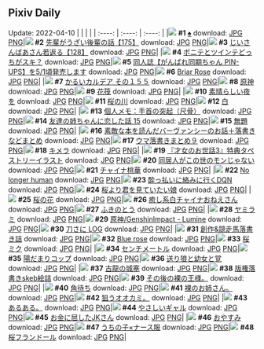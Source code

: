 ## Pixiv Daily
Update: 2022-04-10
|      |      |      |
| :----: | :----: | :----: |
|![](https://pixiv.microyu.workers.dev/c/240x480/img-master/img/2022/04/08/00/00/03/97475626_p0_master1200.jpg) **#1** [♠️](https://www.pixiv.net/artworks/97475626) download: [JPG](https://pixiv.microyu.workers.dev/img-original/img/2022/04/08/00/00/03/97475626_p0.jpg) [PNG](https://pixiv.microyu.workers.dev/img-original/img/2022/04/08/00/00/03/97475626_p0.png)|![](https://pixiv.microyu.workers.dev/c/240x480/img-master/img/2022/04/08/19/03/09/97488921_p0_master1200.jpg) **#2** [先輩がうざい後輩の話【175】](https://www.pixiv.net/artworks/97488921) download: [JPG](https://pixiv.microyu.workers.dev/img-original/img/2022/04/08/19/03/09/97488921_p0.jpg) [PNG](https://pixiv.microyu.workers.dev/img-original/img/2022/04/08/19/03/09/97488921_p0.png)|![](https://pixiv.microyu.workers.dev/c/240x480/img-master/img/2022/04/09/11/00/02/97503995_p0_master1200.jpg) **#3** [じいさんばあさん若返る【128】](https://www.pixiv.net/artworks/97503995) download: [JPG](https://pixiv.microyu.workers.dev/img-original/img/2022/04/09/11/00/02/97503995_p0.jpg) [PNG](https://pixiv.microyu.workers.dev/img-original/img/2022/04/09/11/00/02/97503995_p0.png)|
|![](https://pixiv.microyu.workers.dev/c/240x480/img-master/img/2022/04/08/00/03/55/97475900_p0_master1200.jpg) **#4** [ポニテとツインテどっちがスキ？](https://www.pixiv.net/artworks/97475900) download: [JPG](https://pixiv.microyu.workers.dev/img-original/img/2022/04/08/00/03/55/97475900_p0.jpg) [PNG](https://pixiv.microyu.workers.dev/img-original/img/2022/04/08/00/03/55/97475900_p0.png)|![](https://pixiv.microyu.workers.dev/c/240x480/img-master/img/2022/04/08/08/09/10/97481265_p0_master1200.jpg) **#5** [同人誌【がんばれ同期ちゃん PIN-UPS】を5/1頃発売します](https://www.pixiv.net/artworks/97481265) download: [JPG](https://pixiv.microyu.workers.dev/img-original/img/2022/04/08/08/09/10/97481265_p0.jpg) [PNG](https://pixiv.microyu.workers.dev/img-original/img/2022/04/08/08/09/10/97481265_p0.png)|![](https://pixiv.microyu.workers.dev/c/240x480/img-master/img/2022/04/09/00/10/53/97496553_p0_master1200.jpg) **#6** [Briar Rose](https://www.pixiv.net/artworks/97496553) download: [JPG](https://pixiv.microyu.workers.dev/img-original/img/2022/04/09/00/10/53/97496553_p0.jpg) [PNG](https://pixiv.microyu.workers.dev/img-original/img/2022/04/09/00/10/53/97496553_p0.png)|
|![](https://pixiv.microyu.workers.dev/c/240x480/img-master/img/2022/04/08/00/00/02/97475610_p0_master1200.jpg) **#7** [かるいカルデア その１５５](https://www.pixiv.net/artworks/97475610) download: [JPG](https://pixiv.microyu.workers.dev/img-original/img/2022/04/08/00/00/02/97475610_p0.jpg) [PNG](https://pixiv.microyu.workers.dev/img-original/img/2022/04/08/00/00/02/97475610_p0.png)|![](https://pixiv.microyu.workers.dev/c/240x480/img-master/img/2022/04/08/00/20/47/97476388_p0_master1200.jpg) **#8** [原神](https://www.pixiv.net/artworks/97476388) download: [JPG](https://pixiv.microyu.workers.dev/img-original/img/2022/04/08/00/20/47/97476388_p0.jpg) [PNG](https://pixiv.microyu.workers.dev/img-original/img/2022/04/08/00/20/47/97476388_p0.png)|![](https://pixiv.microyu.workers.dev/c/240x480/img-master/img/2022/04/08/00/00/26/97475762_p0_master1200.jpg) **#9** [花筏](https://www.pixiv.net/artworks/97475762) download: [JPG](https://pixiv.microyu.workers.dev/img-original/img/2022/04/08/00/00/26/97475762_p0.jpg) [PNG](https://pixiv.microyu.workers.dev/img-original/img/2022/04/08/00/00/26/97475762_p0.png)|
|![](https://pixiv.microyu.workers.dev/c/240x480/img-master/img/2022/04/09/07/30/01/97501702_p0_master1200.jpg) **#10** [素晴らしい夜を](https://www.pixiv.net/artworks/97501702) download: [JPG](https://pixiv.microyu.workers.dev/img-original/img/2022/04/09/07/30/01/97501702_p0.jpg) [PNG](https://pixiv.microyu.workers.dev/img-original/img/2022/04/09/07/30/01/97501702_p0.png)|![](https://pixiv.microyu.workers.dev/c/240x480/img-master/img/2022/04/08/00/01/58/97475840_p0_master1200.jpg) **#11** [桜の川](https://www.pixiv.net/artworks/97475840) download: [JPG](https://pixiv.microyu.workers.dev/img-original/img/2022/04/08/00/01/58/97475840_p0.jpg) [PNG](https://pixiv.microyu.workers.dev/img-original/img/2022/04/08/00/01/58/97475840_p0.png)|![](https://pixiv.microyu.workers.dev/c/240x480/img-master/img/2022/04/08/00/04/30/97475918_p0_master1200.jpg) **#12** [白](https://www.pixiv.net/artworks/97475918) download: [JPG](https://pixiv.microyu.workers.dev/img-original/img/2022/04/08/00/04/30/97475918_p0.jpg) [PNG](https://pixiv.microyu.workers.dev/img-original/img/2022/04/08/00/04/30/97475918_p0.png)|
|![](https://pixiv.microyu.workers.dev/c/240x480/img-master/img/2022/04/09/09/00/01/97502542_p0_master1200.jpg) **#13** [個人メモ：手首の突起（尺骨）](https://www.pixiv.net/artworks/97502542) download: [JPG](https://pixiv.microyu.workers.dev/img-original/img/2022/04/09/09/00/01/97502542_p0.jpg) [PNG](https://pixiv.microyu.workers.dev/img-original/img/2022/04/09/09/00/01/97502542_p0.png)|![](https://pixiv.microyu.workers.dev/c/240x480/img-master/img/2022/04/09/00/00/22/97496128_p0_master1200.jpg) **#14** [友達の姉ちゃんに恋した話 15](https://www.pixiv.net/artworks/97496128) download: [JPG](https://pixiv.microyu.workers.dev/img-original/img/2022/04/09/00/00/22/97496128_p0.jpg) [PNG](https://pixiv.microyu.workers.dev/img-original/img/2022/04/09/00/00/22/97496128_p0.png)|![](https://pixiv.microyu.workers.dev/c/240x480/img-master/img/2022/04/09/00/16/50/97496723_p0_master1200.jpg) **#15** [無題](https://www.pixiv.net/artworks/97496723) download: [JPG](https://pixiv.microyu.workers.dev/img-original/img/2022/04/09/00/16/50/97496723_p0.jpg) [PNG](https://pixiv.microyu.workers.dev/img-original/img/2022/04/09/00/16/50/97496723_p0.png)|
|![](https://pixiv.microyu.workers.dev/c/240x480/img-master/img/2022/04/09/18/32/09/97511499_p0_master1200.jpg) **#16** [素敵な本を読んだバーヴァンシーのお話＋落書きなどまとめ](https://www.pixiv.net/artworks/97511499) download: [JPG](https://pixiv.microyu.workers.dev/img-original/img/2022/04/09/18/32/09/97511499_p0.jpg) [PNG](https://pixiv.microyu.workers.dev/img-original/img/2022/04/09/18/32/09/97511499_p0.png)|![](https://pixiv.microyu.workers.dev/c/240x480/img-master/img/2022/04/08/18/43/17/97488540_p0_master1200.jpg) **#17** [ウマ落書きまとめ９](https://www.pixiv.net/artworks/97488540) download: [JPG](https://pixiv.microyu.workers.dev/img-original/img/2022/04/08/18/43/17/97488540_p0.jpg) [PNG](https://pixiv.microyu.workers.dev/img-original/img/2022/04/08/18/43/17/97488540_p0.png)|![](https://pixiv.microyu.workers.dev/c/240x480/img-master/img/2022/04/08/23/39/58/97495438_p0_master1200.jpg) **#18** [キメラ](https://www.pixiv.net/artworks/97495438) download: [JPG](https://pixiv.microyu.workers.dev/img-original/img/2022/04/08/23/39/58/97495438_p0.jpg) [PNG](https://pixiv.microyu.workers.dev/img-original/img/2022/04/08/23/39/58/97495438_p0.png)|
|![](https://pixiv.microyu.workers.dev/c/240x480/img-master/img/2022/04/08/00/00/02/97475608_p0_master1200.jpg) **#19** [『才女のお世話3』特典タペストリーイラスト](https://www.pixiv.net/artworks/97475608) download: [JPG](https://pixiv.microyu.workers.dev/img-original/img/2022/04/08/00/00/02/97475608_p0.jpg) [PNG](https://pixiv.microyu.workers.dev/img-original/img/2022/04/08/00/00/02/97475608_p0.png)|![](https://pixiv.microyu.workers.dev/c/240x480/img-master/img/2022/04/09/18/07/55/97511026_p0_master1200.jpg) **#20** [同居人がこの世のモンじゃない](https://www.pixiv.net/artworks/97511026) download: [JPG](https://pixiv.microyu.workers.dev/img-original/img/2022/04/09/18/07/55/97511026_p0.jpg) [PNG](https://pixiv.microyu.workers.dev/img-original/img/2022/04/09/18/07/55/97511026_p0.png)|![](https://pixiv.microyu.workers.dev/c/240x480/img-master/img/2022/04/08/00/00/08/97475675_p0_master1200.jpg) **#21** [チャイナ桃華](https://www.pixiv.net/artworks/97475675) download: [JPG](https://pixiv.microyu.workers.dev/img-original/img/2022/04/08/00/00/08/97475675_p0.jpg) [PNG](https://pixiv.microyu.workers.dev/img-original/img/2022/04/08/00/00/08/97475675_p0.png)|
|![](https://pixiv.microyu.workers.dev/c/240x480/img-master/img/2022/04/08/03/22/13/97479169_p0_master1200.jpg) **#22** [No longer human](https://www.pixiv.net/artworks/97479169) download: [JPG](https://pixiv.microyu.workers.dev/img-original/img/2022/04/08/03/22/13/97479169_p0.jpg) [PNG](https://pixiv.microyu.workers.dev/img-original/img/2022/04/08/03/22/13/97479169_p0.png)|![](https://pixiv.microyu.workers.dev/c/240x480/img-master/img/2022/04/09/15/48/19/97508328_p0_master1200.jpg) **#23** [酔っ払いに絡みに行くDQN](https://www.pixiv.net/artworks/97508328) download: [JPG](https://pixiv.microyu.workers.dev/img-original/img/2022/04/09/15/48/19/97508328_p0.jpg) [PNG](https://pixiv.microyu.workers.dev/img-original/img/2022/04/09/15/48/19/97508328_p0.png)|![](https://pixiv.microyu.workers.dev/c/240x480/img-master/img/2022/04/09/00/09/09/97496499_p0_master1200.jpg) **#24** [桜より君を見ていたい娘](https://www.pixiv.net/artworks/97496499) download: [JPG](https://pixiv.microyu.workers.dev/img-original/img/2022/04/09/00/09/09/97496499_p0.jpg) [PNG](https://pixiv.microyu.workers.dev/img-original/img/2022/04/09/00/09/09/97496499_p0.png)|
|![](https://pixiv.microyu.workers.dev/c/240x480/img-master/img/2022/04/08/00/00/10/97475696_p0_master1200.jpg) **#25** [桜の花](https://www.pixiv.net/artworks/97475696) download: [JPG](https://pixiv.microyu.workers.dev/img-original/img/2022/04/08/00/00/10/97475696_p0.jpg) [PNG](https://pixiv.microyu.workers.dev/img-original/img/2022/04/08/00/00/10/97475696_p0.png)|![](https://pixiv.microyu.workers.dev/c/240x480/img-master/img/2022/04/08/00/00/07/97475666_p0_master1200.jpg) **#26** [癒し系白チャイナおねえさん](https://www.pixiv.net/artworks/97475666) download: [JPG](https://pixiv.microyu.workers.dev/img-original/img/2022/04/08/00/00/07/97475666_p0.jpg) [PNG](https://pixiv.microyu.workers.dev/img-original/img/2022/04/08/00/00/07/97475666_p0.png)|![](https://pixiv.microyu.workers.dev/c/240x480/img-master/img/2022/04/08/20/30/01/97490826_p0_master1200.jpg) **#27** [ふきのとう](https://www.pixiv.net/artworks/97490826) download: [JPG](https://pixiv.microyu.workers.dev/img-original/img/2022/04/08/20/30/01/97490826_p0.jpg) [PNG](https://pixiv.microyu.workers.dev/img-original/img/2022/04/08/20/30/01/97490826_p0.png)|
|![](https://pixiv.microyu.workers.dev/c/240x480/img-master/img/2022/04/09/00/47/29/97497444_p0_master1200.jpg) **#28** [ヤミラミ](https://www.pixiv.net/artworks/97497444) download: [JPG](https://pixiv.microyu.workers.dev/img-original/img/2022/04/09/00/47/29/97497444_p0.jpg) [PNG](https://pixiv.microyu.workers.dev/img-original/img/2022/04/09/00/47/29/97497444_p0.png)|![](https://pixiv.microyu.workers.dev/c/240x480/img-master/img/2022/04/08/02/04/04/97478362_p0_master1200.jpg) **#29** [原神/GenshinImpact - Lumine](https://www.pixiv.net/artworks/97478362) download: [JPG](https://pixiv.microyu.workers.dev/img-original/img/2022/04/08/02/04/04/97478362_p0.jpg) [PNG](https://pixiv.microyu.workers.dev/img-original/img/2022/04/08/02/04/04/97478362_p0.png)|![](https://pixiv.microyu.workers.dev/c/240x480/img-master/img/2022/04/08/00/00/22/97475756_p0_master1200.jpg) **#30** [刀さに LOG](https://www.pixiv.net/artworks/97475756) download: [JPG](https://pixiv.microyu.workers.dev/img-original/img/2022/04/08/00/00/22/97475756_p0.jpg) [PNG](https://pixiv.microyu.workers.dev/img-original/img/2022/04/08/00/00/22/97475756_p0.png)|
|![](https://pixiv.microyu.workers.dev/c/240x480/img-master/img/2022/04/08/19/41/05/97489763_p0_master1200.jpg) **#31** [創作&競走馬落書き詰](https://www.pixiv.net/artworks/97489763) download: [JPG](https://pixiv.microyu.workers.dev/img-original/img/2022/04/08/19/41/05/97489763_p0.jpg) [PNG](https://pixiv.microyu.workers.dev/img-original/img/2022/04/08/19/41/05/97489763_p0.png)|![](https://pixiv.microyu.workers.dev/c/240x480/img-master/img/2022/04/08/08/30/22/97481436_p0_master1200.jpg) **#32** [Blue rose](https://www.pixiv.net/artworks/97481436) download: [JPG](https://pixiv.microyu.workers.dev/img-original/img/2022/04/08/08/30/22/97481436_p0.jpg) [PNG](https://pixiv.microyu.workers.dev/img-original/img/2022/04/08/08/30/22/97481436_p0.png)|![](https://pixiv.microyu.workers.dev/c/240x480/img-master/img/2022/04/08/00/51/56/97477125_p0_master1200.jpg) **#33** [桜ミク](https://www.pixiv.net/artworks/97477125) download: [JPG](https://pixiv.microyu.workers.dev/img-original/img/2022/04/08/00/51/56/97477125_p0.jpg) [PNG](https://pixiv.microyu.workers.dev/img-original/img/2022/04/08/00/51/56/97477125_p0.png)|
|![](https://pixiv.microyu.workers.dev/c/240x480/img-master/img/2022/04/09/00/09/28/97496509_p0_master1200.jpg) **#34** [センチメートル](https://www.pixiv.net/artworks/97496509) download: [JPG](https://pixiv.microyu.workers.dev/img-original/img/2022/04/09/00/09/28/97496509_p0.jpg) [PNG](https://pixiv.microyu.workers.dev/img-original/img/2022/04/09/00/09/28/97496509_p0.png)|![](https://pixiv.microyu.workers.dev/c/240x480/img-master/img/2022/04/09/20/30/00/97514146_p0_master1200.jpg) **#35** [陽だまりコップ](https://www.pixiv.net/artworks/97514146) download: [JPG](https://pixiv.microyu.workers.dev/img-original/img/2022/04/09/20/30/00/97514146_p0.jpg) [PNG](https://pixiv.microyu.workers.dev/img-original/img/2022/04/09/20/30/00/97514146_p0.png)|![](https://pixiv.microyu.workers.dev/c/240x480/img-master/img/2022/04/08/19/34/54/97489633_p0_master1200.jpg) **#36** [送り狼と幼女と覚](https://www.pixiv.net/artworks/97489633) download: [JPG](https://pixiv.microyu.workers.dev/img-original/img/2022/04/08/19/34/54/97489633_p0.jpg) [PNG](https://pixiv.microyu.workers.dev/img-original/img/2022/04/08/19/34/54/97489633_p0.png)|
|![](https://pixiv.microyu.workers.dev/c/240x480/img-master/img/2022/04/08/00/30/01/97476625_p0_master1200.jpg) **#37** [古龍の城塞](https://www.pixiv.net/artworks/97476625) download: [JPG](https://pixiv.microyu.workers.dev/img-original/img/2022/04/08/00/30/01/97476625_p0.jpg) [PNG](https://pixiv.microyu.workers.dev/img-original/img/2022/04/08/00/30/01/97476625_p0.png)|![](https://pixiv.microyu.workers.dev/c/240x480/img-master/img/2022/04/08/19/30/03/97489516_p0_master1200.jpg) **#38** [版権落書きskeb絵詰](https://www.pixiv.net/artworks/97489516) download: [JPG](https://pixiv.microyu.workers.dev/img-original/img/2022/04/08/19/30/03/97489516_p0.jpg) [PNG](https://pixiv.microyu.workers.dev/img-original/img/2022/04/08/19/30/03/97489516_p0.png)|![](https://pixiv.microyu.workers.dev/c/240x480/img-master/img/2022/04/09/04/27/44/97500359_p0_master1200.jpg) **#39** [その後の裸の王様。](https://www.pixiv.net/artworks/97500359) download: [JPG](https://pixiv.microyu.workers.dev/img-original/img/2022/04/09/04/27/44/97500359_p0.jpg) [PNG](https://pixiv.microyu.workers.dev/img-original/img/2022/04/09/04/27/44/97500359_p0.png)|
|![](https://pixiv.microyu.workers.dev/c/240x480/img-master/img/2022/04/08/07/13/30/97480825_p0_master1200.jpg) **#40** [角待ち](https://www.pixiv.net/artworks/97480825) download: [JPG](https://pixiv.microyu.workers.dev/img-original/img/2022/04/08/07/13/30/97480825_p0.jpg) [PNG](https://pixiv.microyu.workers.dev/img-original/img/2022/04/08/07/13/30/97480825_p0.png)|![](https://pixiv.microyu.workers.dev/c/240x480/img-master/img/2022/04/09/04/26/11/97495755_p0_master1200.jpg) **#41** [裸のお姉さん。](https://www.pixiv.net/artworks/97495755) download: [JPG](https://pixiv.microyu.workers.dev/img-original/img/2022/04/09/04/26/11/97495755_p0.jpg) [PNG](https://pixiv.microyu.workers.dev/img-original/img/2022/04/09/04/26/11/97495755_p0.png)|![](https://pixiv.microyu.workers.dev/c/240x480/img-master/img/2022/04/09/11/21/34/97504297_p0_master1200.jpg) **#42** [狙うオオカミ。](https://www.pixiv.net/artworks/97504297) download: [JPG](https://pixiv.microyu.workers.dev/img-original/img/2022/04/09/11/21/34/97504297_p0.jpg) [PNG](https://pixiv.microyu.workers.dev/img-original/img/2022/04/09/11/21/34/97504297_p0.png)|
|![](https://pixiv.microyu.workers.dev/c/240x480/img-master/img/2022/04/08/03/44/16/97478979_p0_master1200.jpg) **#43** [あるある。](https://www.pixiv.net/artworks/97478979) download: [JPG](https://pixiv.microyu.workers.dev/img-original/img/2022/04/08/03/44/16/97478979_p0.jpg) [PNG](https://pixiv.microyu.workers.dev/img-original/img/2022/04/08/03/44/16/97478979_p0.png)|![](https://pixiv.microyu.workers.dev/c/240x480/img-master/img/2022/04/08/06/15/11/97480397_p0_master1200.jpg) **#44** [やさしいギャル](https://www.pixiv.net/artworks/97480397) download: [JPG](https://pixiv.microyu.workers.dev/img-original/img/2022/04/08/06/15/11/97480397_p0.jpg) [PNG](https://pixiv.microyu.workers.dev/img-original/img/2022/04/08/06/15/11/97480397_p0.png)|![](https://pixiv.microyu.workers.dev/c/240x480/img-master/img/2022/04/10/12/58/17/97497462_p0_master1200.jpg) **#45** [お金に屈したJKさん](https://www.pixiv.net/artworks/97497462) download: [JPG](https://pixiv.microyu.workers.dev/img-original/img/2022/04/10/12/58/17/97497462_p0.jpg) [PNG](https://pixiv.microyu.workers.dev/img-original/img/2022/04/10/12/58/17/97497462_p0.png)|
|![](https://pixiv.microyu.workers.dev/c/240x480/img-master/img/2022/04/08/00/05/28/97475951_p0_master1200.jpg) **#46** [おやすみ](https://www.pixiv.net/artworks/97475951) download: [JPG](https://pixiv.microyu.workers.dev/img-original/img/2022/04/08/00/05/28/97475951_p0.jpg) [PNG](https://pixiv.microyu.workers.dev/img-original/img/2022/04/08/00/05/28/97475951_p0.png)|![](https://pixiv.microyu.workers.dev/c/240x480/img-master/img/2022/04/09/00/05/24/97496385_p0_master1200.jpg) **#47** [うちの子×ナース服](https://www.pixiv.net/artworks/97496385) download: [JPG](https://pixiv.microyu.workers.dev/img-original/img/2022/04/09/00/05/24/97496385_p0.jpg) [PNG](https://pixiv.microyu.workers.dev/img-original/img/2022/04/09/00/05/24/97496385_p0.png)|![](https://pixiv.microyu.workers.dev/c/240x480/img-master/img/2022/04/09/00/33/30/97497166_p0_master1200.jpg) **#48** [桜フランドール](https://www.pixiv.net/artworks/97497166) download: [JPG](https://pixiv.microyu.workers.dev/img-original/img/2022/04/09/00/33/30/97497166_p0.jpg) [PNG](https://pixiv.microyu.workers.dev/img-original/img/2022/04/09/00/33/30/97497166_p0.png)|
